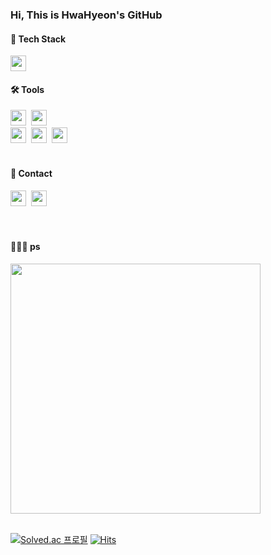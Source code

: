 

<div align="left">

  <h3>Hi, This is HwaHyeon's GitHub</h3>
</div>

<h4 align="left">🌱 Tech Stack</h4>
<div align="left">
  <img src="https://img.shields.io/badge/java-007396?style=for-the-badge&logo=java&logoColor=white" height="25">
</div>

<h4 align="left">🛠️ Tools</h4>
<div align="left">
  <img src="https://img.shields.io/badge/git-F05033.svg?style=for-the-badge&logo=git&logoColor=white" height="25"/>&nbsp
  <img src="https://img.shields.io/badge/github-181717?style=for-the-badge&logo=github&logoColor=white" height="25"/>
</div>

<div>
  
  <img src="https://img.shields.io/badge/Notion-F3F3F3.svg?style=for-the-badge&logo=notion&logoColor=black" height="25"/>  
  &nbsp<img src="https://img.shields.io/badge/intellij%20idea-000000.svg?style=for-the-badge&logo=intellij%20idea&logoColor=white" height="25"/>&nbsp
  <img src="https://img.shields.io/badge/vim-019733.svg?style=for-the-badge&logo=vim&logoColor=white" height="25"/>&nbsp
</div>

<br>

<h4 align="left"> 📮 Contact </h4>
<div align="left">
   <a href="https://velog.io/@hwahyeon"><img src="https://img.shields.io/badge/Tech%20Blog-11B48A?style=flat-square&logo=Vimeo&logoColor=white&link=https://velog.io/@hwahyeon"/ height="25"></a>&nbsp
   <a href="mailto:ghkthd9@naver.com"><img src="http://img.shields.io/badge/-Naver%20Mail-03C75A?style=flat-square&logo=Naver&logoColor=white&link=ghkthd9@naver.com"/height="25"></a>

</div>

<br>

<br>

<h4 align="left"> 👩🏻‍💻 ps </h4>
<div align="left">
  
<img src="https://github-readme-stats.vercel.app/api?username=ghkgus&show_icons=true&theme=shadow_green" width="400px" />


</div>

<br>
<div align="left">
  
  [![Solved.ac
프로필](http://mazassumnida.wtf/api/mini/generate_badge?boj=ghkthd9)](https://solved.ac/ghkthd9)
[![Hits](https://hits.seeyoufarm.com/api/count/incr/badge.svg?url=https%3A%2F%2Fgithub.com%2Fghkgus%2Fhit-counter&count_bg=%237A9B57&title_bg=%23E3E3E3&icon=&icon_color=%23E3E3E3&title=hits&edge_flat=false)](https://hits.seeyoufarm.com)
</div>
<!--
**ghkgus/ghkgus** is a ✨ _special_ ✨ repository because its `README.md` (this file) appears on your GitHub profile.

Here are some ideas to get you started:

- 🔭 I’m currently working on ...
- 🌱 I’m currently learning ...
- 👯 I’m looking to collaborate on ...
- 🤔 I’m looking for help with ...
- 💬 Ask me about ...
- 📫 How to reach me: ...
- 😄 Pronouns: ...
- ⚡ Fun fact: ...
-->
